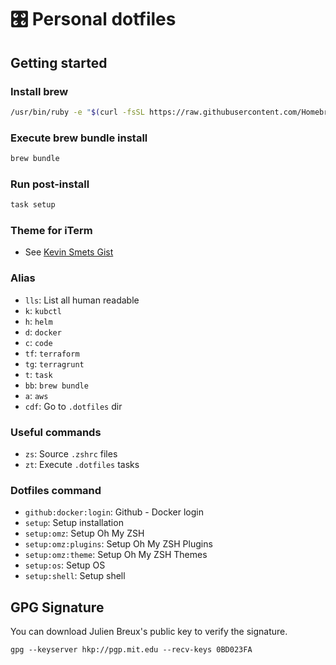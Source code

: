 # 🎛 Personal dotfiles

## Getting started

### Install brew

```bash
/usr/bin/ruby -e "$(curl -fsSL https://raw.githubusercontent.com/Homebrew/install/master/install)"
```

### Execute brew bundle install

```bash
brew bundle
```

### Run post-install

```bash
task setup
```

### Theme for iTerm

- See [Kevin Smets Gist](https://gist.github.com/kevin-smets/8568070)

### Alias

- `lls`: List all human readable
- `k`: `kubctl`
- `h`: `helm`
- `d`: `docker`
- `c`: `code`
- `tf`: `terraform`
- `tg`: `terragrunt`
- `t`: `task`
- `bb`: `brew bundle`
- `a`: `aws`
- `cdf`: Go to `.dotfiles` dir

### Useful commands

- `zs`: Source  `.zshrc` files
- `zt`: Execute `.dotfiles` tasks

### Dotfiles command

- `github:docker:login`: Github - Docker login
- `setup`: Setup installation
- `setup:omz`: Setup Oh My ZSH
- `setup:omz:plugins`: Setup Oh My ZSH Plugins
- `setup:omz:theme`: Setup Oh My ZSH Themes
- `setup:os`: Setup OS
- `setup:shell`: Setup shell

## GPG Signature

You can download Julien Breux's public key to verify the signature.

`gpg --keyserver hkp://pgp.mit.edu --recv-keys 0BD023FA`
